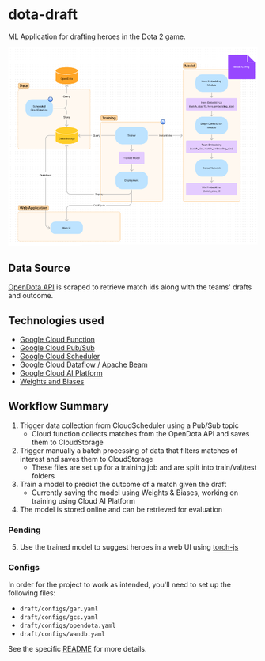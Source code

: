 # dota-draft

ML Application for drafting heroes in the Dota 2 game.

![A scheduled cloud function gets data from OpenDota and saves it to CloudStorage, a scheduled trainer trains the model on this data and a web application fetches the trained model for the users to consult it](diagram.png "Architecture diagram")

## Data Source
[OpenDota API](https://www.opendota.com/) is scraped to retrieve match ids along with the teams' drafts and outcome.

## Technologies used

- [Google Cloud Function](https://cloud.google.com/functions)
- [Google Cloud Pub/Sub](https://cloud.google.com/pubsub)
- [Google Cloud Scheduler](https://cloud.google.com/scheduler)
- [Google Cloud Dataflow](https://cloud.google.com/dataflow) / [Apache Beam](https://beam.apache.org/)
- [Google Cloud AI Platform](https://cloud.google.com/ai-platform/docs/technical-overview)
- [Weights and Biases](https://wandb.ai/site)

## Workflow Summary

1. Trigger data collection from CloudScheduler using a Pub/Sub topic
    - Cloud function collects matches from the OpenDota API and saves them to CloudStorage
2. Trigger manually a batch processing of data that filters matches of interest and saves them to CloudStorage
    - These files are set up for a training job and are split into train/val/test folders
3. Train a model to predict the outcome of a match given the draft
    -  Currently saving the model using Weights & Biases, working on training using Cloud AI Platform
4. The model is stored online and can be retrieved for evaluation

### Pending
5. Use the trained model to suggest heroes in a web UI using [torch-js](https://github.com/torch-js/torch-js)

### Configs
In order for the project to work as intended, you'll need to set up the following files:
- `draft/configs/gar.yaml`
- `draft/configs/gcs.yaml`
- `draft/configs/opendota.yaml`
- `draft/configs/wandb.yaml`

See the specific [README](draft/configs/README.md) for more details.
